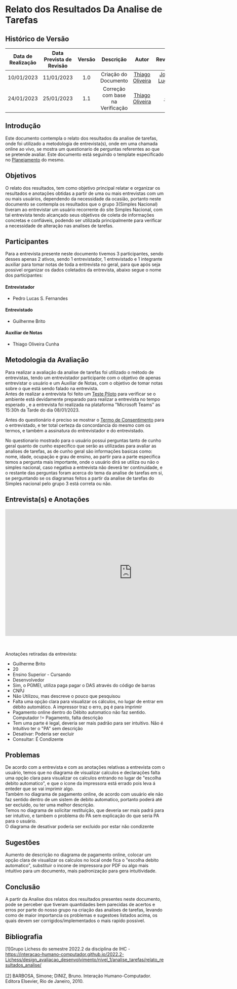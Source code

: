# Relato dos Resultados Da Analise de Tarefas

## <a>Histórico de Versão</a>

|Data de Realização|Data Prevista de Revisão|Versão|Descrição|Autor|Revisor|
| :----------: | :------: | :-----------: | :---------: |:---------: | :---------: |
|10/01/2023|11/01/2023|1.0|Criação do Documento|[Thiago Oliveira](https://github.com/Thiab394)|[João Lucas](https://github.com/HacKairos)|
|24/01/2023|25/01/2023|1.1|Correção com base na Verificação|[Thiago Oliveira](https://github.com/Thiab394)|[-](https://github.com/)|

## <a>Introdução </a>
Este documento contempla o relato dos resultados da analise de tarefas, onde foi utilizado a metodologia de entrevista(s), onde em uma chamada online ao vivo,
se mostra um questionario de perguntas referentes ao que se pretende avaliar. Este documento está seguindo o template  especificado no 
[Planejamento](PlanejamentoResAnaliseTarefas.md) 
do mesmo. 


## <a>Objetivos</a>
O relato dos resultados, tem como objetivo principal relatar e organizar os resultados e anotações obtidas a partir de uma ou mais entrevistas com um ou mais usuários,
dependendo da necessidade da ocasião, portanto neste documento se contempla os resultados que o grupo 3(Simples Nacional) tiveram ao entrevistar um usuário
recorrente do site Simples Nacional, com tal entrevista tendo alcançado seus objetivos de coleta de informações concretas e confiáveis, podendo ser utilizada
principalmente para verificar a necessidade de alteração nas analises de tarefas.

## <a>Participantes</a>
Para a entrevista presente neste documento tivemos 3 participantes, sendo desses apenas 2 ativos, sendo 1 entrevistador, 1 entrevistado e 1 integrante auxiliar
para tomar notas de toda a entrevista no geral, para que após seja possivel organizar os dados coletados da entrevista, abaixo segue o nome dos participantes:
#### <a>Entrevistador</a>
- Pedro Lucas S. Fernandes
#### <a>Entrevistado</a>
- Guilherme Brito
#### <a>Auxiliar de Notas</a>
- Thiago Oliveira Cunha

## <a>Metodologia da Avaliação</a>
Para realizar a avaliação da analise de tarefas foi utilizado o método de entrevistas, tendo um entrevistador participante com o objetivo de apenas entrevistar o usuário
e um Auxiliar de Notas, com o objetivo de tomar notas sobre o que está sendo falado na entrevista. <br> 
Antes de realizar a entrevista foi feito um [Teste Piloto](https://interacao-humano-computador.github.io/2022.2-SimplesNacional/DesignAvaliacaoDesen/TestesPiloto/TestepilotoAnaliTarefas/#teste-piloto) para verificar se o ambiente está devidamente preparado para realizar a entrevista no tempo esperado
, e a entrevista foi realizada na plataforma "Microsoft Teams" as 15:30h da Tarde do dia 08/01/2023.

Antes do questionário é preciso se mostrar o [Termo de Consentimento](https://github.com/Interacao-Humano-Computador/2022.2-SimplesNacional/blob/main/docs/Avaliacoes/AnaliseDeTarefas/TermoConsentimentoAnaliseTarefas.md)
para o entrevistado, e ter total certeza da concordancia do mesmo com os termos, e também a assinatura do entrevistador e do entrevistado.

No questionario mostrado para o usuário possui perguntas tanto de cunho geral quanto de cunho especifico que serão as utilizadas para avaliar as analises de tarefas,
as de cunho geral são informações basicas como: nome, idade, ocupação e grau de ensino, ao partir para a parte especifica temos a pergunta mais importante,
onde o usuário dirá se utiliza ou não o simples nacional, caso negativa a entrevista não deverá ter continuidade, e o restante das perguntas foram acerca do tema
da analise de tarefas em si, se perguntando se os diagramas feitos a partir da analise de tarefas do Simples nacional pelo grupo 3 está correta ou não.

## <a>Entrevista(s) e Anotações</a>

<center>
<iframe width="800" height="400" src="https://www.youtube-nocookie.com/embed/np24GEJtxnc" frameborder="0" allow="accelerometer; autoplay; clipboard-write; encrypted-media; gyroscope; picture-in-picture" allowfullscreen></iframe>
</center><br></br>


Anotações retiradas da entrevista:<br> 
- Guilherme Brito<br>
- 20<br>
- Ensino Superior - Cursando<br>
- Desenvolvedor<br>
- Sim, o PGMEI, utiliza paga pagar o DAS através do código de barras<br>
- CNPJ<br>
- Não Utilizou, mas descreve o pouco que pesquisou<br>
- Falta uma opção clara para visualizar os cálculos, no lugar de entrar em débito automático. A impressor traz o erro, pq é para imprimir<br>
- Pagamento online dentro do Débito automatico não faz sentido. Computador != Pagamento, falta descrição<br>
- Tem uma parte é legal, deveria ser mais padrão para ser intuitivo. Não é Intuitivo ter o "PA" sem descrição<br>
- Desativar: Poderia ser excluir<br>
- Consultar: É Condizente 

## <a>Problemas</a>

De acordo com a entrevista e com as anotações relativas a entrevista com o usuário, temos que no diagrama de visualizar calculos e declarações falta uma opção clara
para visualizar os calculos entrando no lugar de "escolha debito automatico", e que o icone da impressora está errado pois leva á enteder que se vai imprimir algo.<br>
Também no diagrama de pagamento online, de acordo com usuário ele não faz sentido dentro de um sistem de debito automatico, portanto poderá até ser excluido, ou
ter uma melhor descrição.<br>
Temos no diagrama de solicitar restituição, que deveria ser mais padrá para ser intuitivo, e tambem o problema do PA sem explicação do que seria PA para o usuário.<br>
O diagrama de desativar poderia ser excluido por estar não condizente

## <a>Sugestões</a>

Aumento de descrição no diagrama de pagamento online, colocar um opção clara de visualizar os calculos no local onde fica o "escolha debito automatico", substituir 
o incone de impressora por PDF ou algo mais intuitivo para um documento, mais padronização para gera intuitividade.

## <a>Conclusão</a>
A partir da Analise dos relatos dos resultados presentes neste documento, pode se perceber que tiveram quantidades bem parecidas de acertos e erros por parte do nosso
grupo na criação das analises de tarefas, levando como de maior importancia os problemas e sugestoes listados acima, os quais devem ser corrigidos/implementados o mais rapido
possivel.

## <a>Bibliografia</a>
[1]Grupo Lichess do semestre 2022.2 da disciplina de IHC - https://interacao-humano-computador.github.io/2022.2-Lichess/design_avaliacao_desenvolvimento/nivel_1/analise_tarefas/relato_resultados_analise/<br></br>
[2] BARBOSA, Simone; DINIZ, Bruno. Interação Humano-Computador. Editora Elsevier, Rio de Janeiro, 2010.
